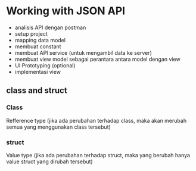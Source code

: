 # Working with JSON API
- analisis API dengan postman
- setup project
- mapping data model
- membuat constant
- membuat API service (untuk mengambil data ke server)
- membuat view model sebagai perantara antara model dengan view
- UI Prototyping (optional)
- implementasi view

## class and struct
### Class
Refference type (jika ada perubahan terhadap class, maka akan merubah semua yang menggunakan class tersebut)
### struct
Value type (jika ada perubahan terhadap struct, maka yang berubah hanya value struct yang dirubah tersebut)
